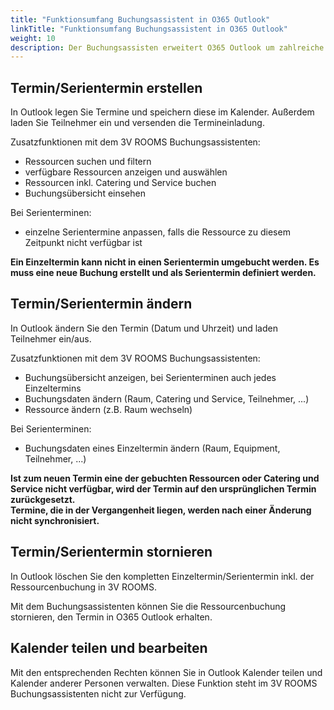 ```yaml
---
title: "Funktionsumfang Buchungsassistent in O365 Outlook"
linkTitle: "Funktionsumfang Buchungsassistent in O365 Outlook"
weight: 10
description: Der Buchungsassisten erweitert O365 Outlook um zahlreiche Funktionen.
---
```

## Termin/Serientermin erstellen

In Outlook legen Sie Termine und speichern diese im Kalender. Außerdem laden Sie Teilnehmer ein und versenden die Termineinladung.

Zusatzfunktionen mit dem 3V ROOMS Buchungsassistenten:

- Ressourcen suchen und filtern
- verfügbare Ressourcen anzeigen und auswählen
- Ressourcen inkl. Catering und Service buchen
- Buchungsübersicht einsehen

Bei Serienterminen:

- einzelne Serientermine anpassen, falls die Ressource zu diesem Zeitpunkt nicht verfügbar ist

**Ein Einzeltermin kann nicht in einen Serientermin umgebucht werden. Es muss eine neue Buchung erstellt und als Serientermin definiert werden.**

## Termin/Serientermin ändern

In Outlook ändern Sie den Termin (Datum und Uhrzeit) und laden Teilnehmer ein/aus.

Zusatzfunktionen mit dem 3V ROOMS Buchungsassistenten:

- Buchungsübersicht anzeigen, bei Serienterminen auch jedes Einzeltermins
- Buchungsdaten ändern (Raum, Catering und Service, Teilnehmer, ...)
- Ressource ändern (z.B. Raum wechseln)

Bei Serienterminen:

- Buchungsdaten eines Einzeltermin ändern (Raum, Equipment, Teilnehmer, ...)

**Ist zum neuen Termin eine der gebuchten Ressourcen oder Catering und Service nicht verfügbar, wird der Termin auf den ursprünglichen Termin zurückgesetzt.** </br>
**Termine, die in der Vergangenheit liegen, werden nach einer Änderung nicht synchronisiert.**
  
## Termin/Serientermin stornieren

In Outlook löschen Sie den kompletten Einzeltermin/Serientermin inkl. der Ressourcenbuchung in 3V ROOMS.

Mit dem Buchungsassistenten können Sie die Ressourcenbuchung stornieren, den Termin in O365 Outlook erhalten.

## Kalender teilen und bearbeiten

Mit den entsprechenden Rechten können Sie in Outlook Kalender teilen und Kalender anderer Personen verwalten.
Diese Funktion steht im 3V ROOMS Buchungsassistenten nicht zur Verfügung.